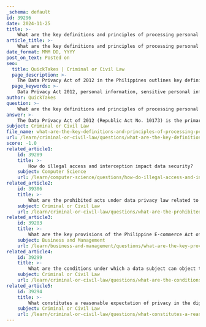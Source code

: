 ```yaml
---
_schema: default
id: 39296
date: 2024-11-25
title: >-
    What are the key definitions and principles of processing personal information under the Data Privacy Act of 2012?
article_title: >-
    What are the key definitions and principles of processing personal information under the Data Privacy Act of 2012?
date_format: MMM DD, YYYY
post_on_text: Posted on
seo:
  title: QuickTakes | Criminal or Civil Law
  page_description: >-
    The Data Privacy Act of 2012 in the Philippines outlines key definitions and principles governing the processing of personal information, emphasizing transparency, accountability, and the rights of individuals.
  page_keywords: >-
    Data Privacy Act 2012, personal information, sensitive personal information, personal information controller, personal information processor, data subject, processing, transparency, legitimacy of purpose, proportionality, data subject rights, consent, security of personal data, accountability, exemptions, Philippines
author: QuickTakes
question: >-
    What are the key definitions and principles of processing personal information under the Data Privacy Act of 2012?
answer: >-
    The Data Privacy Act of 2012 (Republic Act No. 10173) is the primary legislation in the Philippines that governs the processing of personal information. Here are the key definitions and principles related to the processing of personal information under this Act:\n\n### Key Definitions\n\n1. **Personal Data**: Refers to any information, whether recorded in a material form or not, from which the identity of an individual is apparent or can be reasonably and directly ascertained, or when put together with other information would directly and certainly identify an individual.\n\n2. **Sensitive Personal Information**: This includes personal data that reveals an individual's race, ethnic origin, marital status, age, color, and other sensitive attributes. Processing of sensitive personal information is generally prohibited unless specific conditions are met.\n\n3. **Personal Information Controller (PIC)**: Refers to a natural or juridical person who controls the processing of personal data, including those who determine the purposes and means of processing personal data.\n\n4. **Personal Information Processor (PIP)**: Refers to a natural or juridical person who processes personal data on behalf of a personal information controller.\n\n5. **Data Subject**: An individual whose personal data is being processed.\n\n6. **Processing**: Refers to any operation or set of operations performed on personal data, including collection, recording, organization, storage, updating, retrieval, use, disclosure, and destruction.\n\n### Principles of Processing Personal Information\n\n1. **Transparency**: Data subjects must be informed whether their personal information is being processed, and they should be provided with clear information about the purpose of processing, the scope, and the recipients of the data.\n\n2. **Legitimacy of Purpose**: Personal data must be processed for legitimate purposes that are specified and lawful. The purposes should be explicitly stated to the data subjects.\n\n3. **Proportionality**: The processing of personal data must be adequate, relevant, and not excessive in relation to the purposes for which they are processed.\n\n4. **Data Subject Rights**: The Act grants data subjects specific rights, including:\n   - The right to be informed about the processing of their personal data.\n   - The right to access their personal data.\n   - The right to correct any inaccuracies in their personal data.\n   - The right to object to the processing of their personal data.\n   - The right to data portability, allowing them to manage their data across different platforms.\n\n5. **Consent**: Processing of personal data generally requires the consent of the data subject, particularly for sensitive personal information. Consent must be specific, informed, and freely given.\n\n6. **Security of Personal Data**: Personal information controllers and processors are required to implement reasonable and appropriate security measures to protect personal data against unauthorized access, destruction, or alteration.\n\n7. **Accountability**: Personal information controllers are accountable for complying with the provisions of the Data Privacy Act and must demonstrate compliance with its requirements.\n\n### Exemptions\n\nThe Data Privacy Act does not apply to certain types of information, such as:\n- Information about government employees related to their official functions.\n- Personal data processed for journalistic, artistic, literary, or research purposes.\n- Information necessary for the performance of public authority functions.\n\n### Conclusion\n\nThe Data Privacy Act of 2012 establishes a comprehensive framework for the protection of personal information in the Philippines, balancing the rights of individuals with the needs of organizations to process data. It emphasizes transparency, accountability, and the protection of data subjects' rights, ensuring that personal information is handled responsibly and ethically.
subject: Criminal or Civil Law
file_name: what-are-the-key-definitions-and-principles-of-processing-personal-information-under-the-data-privacy-act-of-2012.md
url: /learn/criminal-or-civil-law/questions/what-are-the-key-definitions-and-principles-of-processing-personal-information-under-the-data-privacy-act-of-2012
score: -1.0
related_article1:
    id: 39289
    title: >-
        How do illegal access and interception impact data security?
    subject: Computer Science
    url: /learn/computer-science/questions/how-do-illegal-access-and-interception-impact-data-security
related_article2:
    id: 39306
    title: >-
        What are the prohibited acts under data privacy law related to unauthorized processing and access?
    subject: Criminal or Civil Law
    url: /learn/criminal-or-civil-law/questions/what-are-the-prohibited-acts-under-data-privacy-law-related-to-unauthorized-processing-and-access
related_article3:
    id: 39283
    title: >-
        What are the key provisions of the Philippine E-commerce Act of 2000 (R.A. 8792)?
    subject: Business and Management
    url: /learn/business-and-management/questions/what-are-the-key-provisions-of-the-philippine-ecommerce-act-of-2000-ra-8792
related_article4:
    id: 39299
    title: >-
        What are the conditions under which a data subject can object to data processing?
    subject: Criminal or Civil Law
    url: /learn/criminal-or-civil-law/questions/what-are-the-conditions-under-which-a-data-subject-can-object-to-data-processing
related_article5:
    id: 39294
    title: >-
        What constitutes a reasonable expectation of privacy in the digital age?
    subject: Criminal or Civil Law
    url: /learn/criminal-or-civil-law/questions/what-constitutes-a-reasonable-expectation-of-privacy-in-the-digital-age
---
```


&nbsp;